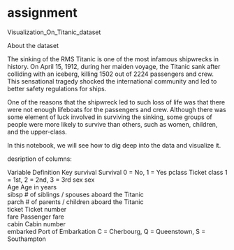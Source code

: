 # assignment
Visualization_On_Titanic_dataset

About the dataset


The sinking of the RMS Titanic is one of the most infamous shipwrecks in history. On April 15, 1912, during her maiden voyage, the Titanic sank after colliding with an iceberg, killing 1502 out of 2224 passengers and crew. This sensational tragedy shocked the international community and led to better safety regulations for ships.

One of the reasons that the shipwreck led to such loss of life was that there were not enough lifeboats for the passengers and crew. Although there was some element of luck involved in surviving the sinking, some groups of people were more likely to survive than others, such as women, children, and the upper-class.

In this notebook, we will see how to dig deep into the data and visualize it.


desription of columns:

Variable	             Definition	                                                   Key
survival 	             Survival 	                                                   0 = No, 1 = Yes
pclass 	               Ticket class 	                                               1 = 1st, 2 = 2nd, 3 = 3rd
sex 	                 sex 	
Age 	                 Age in years 	
sibsp 	               # of siblings / spouses aboard the Titanic 	
parch 	               # of parents / children aboard the Titanic 	
ticket 	               Ticket number 	
fare 	                 Passenger fare 	
cabin 	               Cabin number 	
embarked 	             Port of Embarkation 	                                         C = Cherbourg, Q = Queenstown, S = Southampton             
